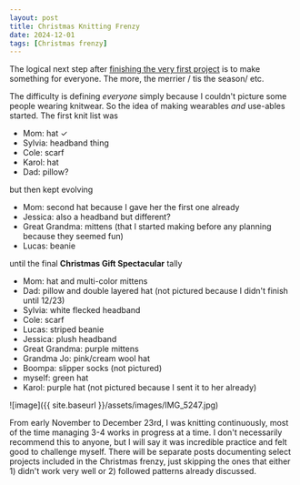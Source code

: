 ```yaml
---
layout: post
title: Christmas Knitting Frenzy
date: 2024-12-01
tags: [Christmas frenzy]
---
```



The logical next step after [finishing the very first project](https://smlower.github.io/knitting.archive/2024/10/12/FirstHat/) is to make something for everyone. The more, the merrier / tis the season/ etc. 


The difficulty is defining *everyone* simply because I couldn't picture some people wearing knitwear. So the idea of making wearables *and* use-ables started. The first knit list was

- Mom: hat <span>&#10003;</span>
- Sylvia: headband thing
- Cole: scarf
- Karol: hat
- Dad: pillow?

but then kept evolving

- Mom: second hat because I gave her the first one already
- Jessica: also a headband but different?
- Great Grandma: mittens (that I started making before any planning because they seemed fun)
- Lucas: beanie


until the final **Christmas Gift Spectacular** tally

- Mom: hat and multi-color mittens
- Dad: pillow and double layered hat (not pictured because I didn't finish until 12/23)
- Sylvia: white flecked headband
- Cole: scarf
- Lucas: striped beanie
- Jessica: plush headband
- Great Grandma: purple mittens
- Grandma Jo: pink/cream wool hat
- Boompa: slipper socks (not pictured)
- myself: green hat
- Karol: purple hat (not pictured because I sent it to her already)


![image]({{ site.baseurl }}/assets/images/IMG_5247.jpg)


From early November to December 23rd, I was knitting continuously, most of the time managing 3-4 works in progress at a time. I don't necessarily recommend this to anyone, but I will say it was incredible practice and felt good to challenge myself. There will be separate posts documenting select projects included in the Christmas frenzy, just skipping the ones that either  1) didn't work very well or 2) followed patterns already discussed. 



